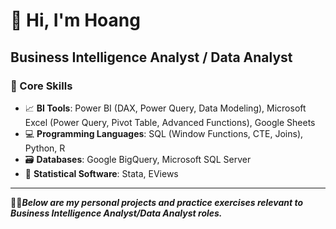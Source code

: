 # 👋 Hi, I'm Hoang

## Business Intelligence Analyst / Data Analyst


### 💼 Core Skills

- 📈 **BI Tools**: Power BI (DAX, Power Query, Data Modeling), Microsoft Excel (Power Query, Pivot Table, Advanced Functions), Google Sheets 
- 💻 **Programming Languages**: SQL (Window Functions, CTE, Joins), Python, R
- 🗃️ **Databases**: Google BigQuery, Microsoft SQL Server
- 📐 **Statistical Software**: Stata, EViews

---
📍💡***Below are my personal projects and practice exercises relevant to Business Intelligence Analyst/Data Analyst roles.***
